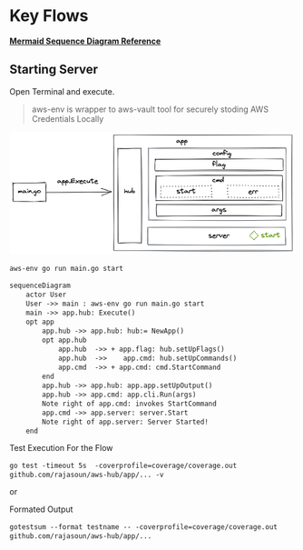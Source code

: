 # Key Flows

**[Mermaid Sequence Diagram Reference](https://mermaid-js.github.io/mermaid/#/sequenceDiagram)**


## Starting Server

Open Terminal and execute.

> aws-env is wrapper to aws-vault tool for securely stoding AWS Credentials Locally

![Overview of Command Line App - aws-hub](images/aws-hub.png)

```
aws-env go run main.go start
```

```mermaid
sequenceDiagram
    actor User
    User ->> main : aws-env go run main.go start
    main ->> app.hub: Execute()
    opt app
        app.hub ->> app.hub: hub:= NewApp()
        opt app.hub
            app.hub  ->> + app.flag: hub.setUpFlags()
            app.hub  ->>    app.cmd: hub.setUpCommands()
            app.cmd  ->> + app.cmd: cmd.StartCommand
        end
        app.hub ->> app.hub: app.app.setUpOutput()
        app.hub ->> app.cmd: app.cli.Run(args)
        Note right of app.cmd: invokes StartCommand
        app.cmd ->> app.server: server.Start
        Note right of app.server: Server Started!
    end
```

Test Execution For the Flow

```
go test -timeout 5s  -coverprofile=coverage/coverage.out  github.com/rajasoun/aws-hub/app/... -v
```

or

Formated Output

```
gotestsum --format testname -- -coverprofile=coverage/coverage.out github.com/rajasoun/aws-hub/app/...
```
